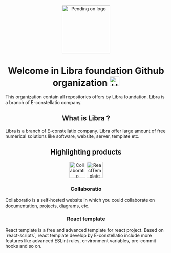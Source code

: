 <div align="center">
    <img src="https://github.com/Libra-foundation/.github/tree/main/profile/resources/puff.svg" alt="Pending on logo" height="150"/>
    <h1>
        Welcome in Libra foundation Github organization
    <img src="https://media.giphy.com/media/hvRJCLFzcasrR4ia7z/giphy.gif" alt="Hi hand" width="30px"/>
    </h1>
</div>


<p>
    This organization contain all repositories offers by Libra foundation. Libra is a branch of E-constellatio company. 
</p>
<h2 align="center">
    What is Libra ?
</h2>
<p>
    Libra is a branch of E-constellatio company. Libra offer large amount of free numerical solutions like software, website, server, template etc.
</p>
<div align="center">
    <h2>
        Highlighting products
    </h2>
    <div>
        <img src="https://github.com/Libra-foundation/.github/tree/main/profile/resources/Collaboratio.svg" alt="Collaboratio" height="50"/>
        <img src="https://github.com/Libra-foundation/.github/tree/main/profile/resources/ReactTemplate.svg" alt="ReactTemplate" height="50"/>
    </div>
    <h3>Collaboratio</h3>
</div>
<p>Collaboratio is a self-hosted website in which you could collaborate on documentation, projects, diagrams, etc.</p>
<div align="center">
    <h3>React template</h3>
</div>
<p>React template is a free and advanced template for react project. Based on `react-scripts`, react template develop by E-constellatio include more features like advanced ESLint rules, environment variables, pre-commit hooks and so on.</p>